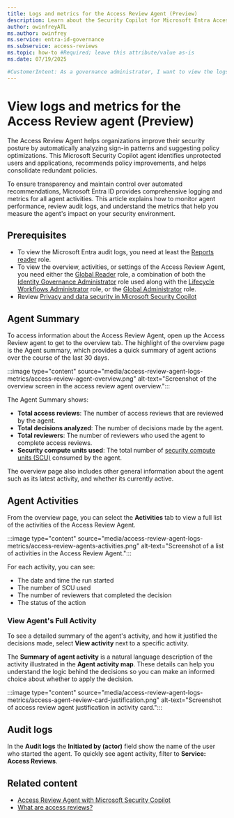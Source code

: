 ```yaml
---
title: Logs and metrics for the Access Review Agent (Preview)
description: Learn about the Security Copilot for Microsoft Entra Access Review agent metrics and events in audit logs.
author: owinfreyATL
ms.author: owinfrey
ms.service: entra-id-governance
ms.subservice: access-reviews
ms.topic: how-to #Required; leave this attribute/value as-is
ms.date: 07/19/2025

#CustomerIntent: As a governance administrator, I want to view the logs and metrics for access reviews completed with help from the access review agent.
---
```


# View logs and metrics for the Access Review agent (Preview)

The Access Review Agent helps organizations improve their security posture by automatically analyzing sign-in patterns and suggesting policy optimizations. This Microsoft Security Copilot agent identifies unprotected users and applications, recommends policy improvements, and helps consolidate redundant policies.

To ensure transparency and maintain control over automated recommendations, Microsoft Entra ID provides comprehensive logging and metrics for all agent activities. This article explains how to monitor agent performance, review audit logs, and understand the metrics that help you measure the agent's impact on your security environment.

## Prerequisites

- To view the Microsoft Entra audit logs, you need at least the [Reports reader](../identity/role-based-access-control/permissions-reference.md#reports-reader) role.
- To view the overview, activities, or settings of the Access Review Agent, you need either the [Global Reader](../identity/role-based-access-control/permissions-reference.md#global-reader) role, a combination of both the [Identity Governance  Administrator](../identity/role-based-access-control/permissions-reference.md#identity-governance-administrator) role used along with the [Lifecycle Workflows Administrator](../identity/role-based-access-control/permissions-reference.md#lifecycle-workflows-administrator) role, or the [Global Administrator](../identity/role-based-access-control/permissions-reference.md#global-administrator) role.
- Review [Privacy and data security in Microsoft Security Copilot](/copilot/security/privacy-data-security)


## Agent Summary

To access information about the Access Review Agent, open up the Access Review agent to get to the overview tab. The highlight of the overview page is the Agent summary, which provides a quick summary of agent actions over the course of the last 30 days.


:::image type="content" source="media/access-review-agent-logs-metrics/access-review-agent-overview.png" alt-text="Screenshot of the overview screen in the access review agent overview.":::


The Agent Summary shows:

- **Total access reviews**: The number of access reviews that are reviewed by the agent.
- **Total decisions analyzed**: The number of decisions made by the agent.
- **Total reviewers**: The number of reviewers who used the agent to complete access reviews.
- **Security compute units used**: The total number of [security compute units (SCU)](/copilot/security/manage-usage) consumed by the agent. 


The overview page also includes other general information about the agent such as its latest activity, and whether its currently active.

## Agent Activities

From the overview page, you can select the **Activities** tab to view a full list of the activities of the Access Review Agent.

:::image type="content" source="media/access-review-agent-logs-metrics/access-review-agents-activities.png" alt-text="Screenshot of a list of activities in the Access Review Agent.":::

For each activity, you can see:

- The date and time the run started
- The number of SCU used
- The number of reviewers that completed the decision
- The status of the action

### View Agent's Full Activity

To see a detailed summary of the agent's activity, and how it justified the decisions made, select **View activity** next to a specific activity.

The **Summary of agent activity** is a natural language description of the activity illustrated in the **Agent activity map**. These details can help you understand the logic behind the decisions so you can make an informed choice about whether to apply the decision.

:::image type="content" source="media/access-review-agent-logs-metrics/access-agent-review-card-justification.png" alt-text="Screenshot of access review agent justification in activity card.":::


## Audit logs 


In the **Audit logs** the **Initiated by (actor)** field show the name of the user who started the agent. To quickly see agent activity, filter to **Service: Access Reviews**. 


## Related content

- [Access Review Agent with Microsoft Security Copilot](access-review-agent.md)
- [What are access reviews?](access-reviews-overview.md)